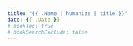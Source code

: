 ```yaml
---
title: "{{ .Name | humanize | title }}"
date: {{ .Date }}
# bookToc: true
# bookSearchExclude: false
---
```

